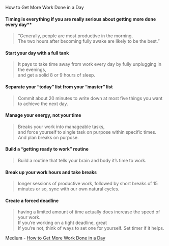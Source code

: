 
How to Get More Work Done in a Day

#### Timing is everything if you are really serious about getting more done every day**
> “Generally, people are most productive in the morning.   
> The two hours after becoming fully awake are likely to be the best.”

#### Start your day with a full tank
> It pays to take time away from work every day by fully unplugging in the evenings,   
> and get a solid 8 or 9 hours of sleep.

#### Separate your “today” list from your “master” list
> Commit about 20 minutes to write down at most five things you want to achieve the next day.

#### Manage your energy, not your time
> Breaks your work into manageable tasks,     
> and force yourself to single task on purpose within specific times.   
> And plan breaks on purpose.

#### Build a “getting ready to work” routine
> Build a routine that tells your brain and body it’s time to work.

#### Break up your work hours and take breaks
> longer sessions of productive work, followed by short breaks of 15 minutes or so, sync with our own natural cycles.

#### Create a forced deadline
> having a limited amount of time actually does increase the speed of your work.   
> If you’re working on a tight deadline, great    
> If you’re not, think of ways to set one for yourself. Set timer if it helps.


Medium - [How to Get More Work Done in a Day](https://medium.com/swlh/how-to-get-more-work-done-in-a-single-working-day-than-most-people-do-in-a-week-9b25882c43d0)
